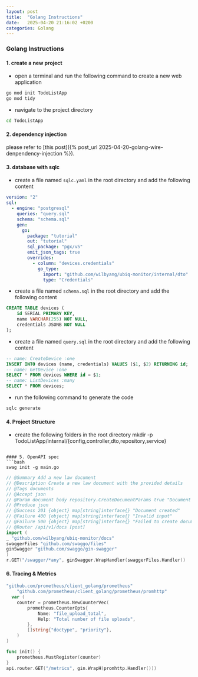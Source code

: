 ```yaml
---
layout: post
title:  "Golang Instructions"
date:   2025-04-20 21:16:02 +0200
categories: Golang
---
```

### Golang Instructions
#### 1. create a new project
- open a terminal and run the following command to create a new web application
```bash
go mod init TodoListApp
go mod tidy
```
- navigate to the project directory
```bash
cd TodoListApp
```
#### 2. dependency injection

please refer to [this post]({% post_url 2025-04-20-golang-wire-denpendency-injection %}).

#### 3. database with sqlc
- create a file named `sqlc.yaml` in the root directory and add the following content

```yml
version: "2"
sql:
  - engine: "postgresql"
    queries: "query.sql"
    schema: "schema.sql"
    gen:
      go:
        package: "tutorial"
        out: "tutorial"
        sql_package: "pgx/v5"
        emit_json_tags: true
        overrides:
          - column: "devices.credentials"
            go_type:
              import: "github.com/wilbyang/ubiq-monitor/internal/dto"
              type: "Credentials"
```
- create a file named `schema.sql` in the root directory and add the following content
```sql
CREATE TABLE devices (
    id SERIAL PRIMARY KEY,
    name VARCHAR(255) NOT NULL,
    credentials JSONB NOT NULL
);
```
- create a file named `query.sql` in the root directory and add the following content
```sql
-- name: CreateDevice :one
INSERT INTO devices (name, credentials) VALUES ($1, $2) RETURNING id;
-- name: GetDevice :one
SELECT * FROM devices WHERE id = $1;
-- name: ListDevices :many
SELECT * FROM devices;
```
- run the following command to generate the code
```bash
sqlc generate
```
#### 4. Project Structure
- create the following folders in the root directory
mkdir -p TodoListApp/internal/{config,controller,dto,repository,service}
```

#### 5. OpenAPI spec
```bash
swag init -g main.go
```

```go
// @Summary Add a new law document
// @Description Create a new law document with the provided details
// @Tags documents
// @Accept json
// @Param document body repository.CreateDocumentParams true "Document details"
// @Produce json
// @Success 201 {object} map[string]interface{} "Document created"
// @Failure 400 {object} map[string]interface{} "Invalid input"
// @Failure 500 {object} map[string]interface{} "Failed to create document"
// @Router /api/v1/docs [post]
import (
_ "github.com/wilbyang/ubiq-monitor/docs"
swaggerFiles "github.com/swaggo/files"
ginSwagger "github.com/swaggo/gin-swagger"
)
r.GET("/swagger/*any", ginSwagger.WrapHandler(swaggerFiles.Handler))
```

#### 6. Tracing & Metrics
```go
"github.com/prometheus/client_golang/prometheus"
	"github.com/prometheus/client_golang/prometheus/promhttp"
  var (
	counter = prometheus.NewCounterVec(
		prometheus.CounterOpts{
			Name: "file_upload_total",
			Help: "Total number of file uploads",
		},
		[]string{"doctype", "priority"},
	)
)

func init() {
	prometheus.MustRegister(counter)
}
api.router.GET("/metrics", gin.WrapH(promhttp.Handler()))
```